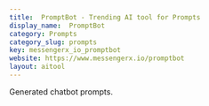 ```yaml
---
title:  PromptBot - Trending AI tool for Prompts
display_name:  PromptBot
category: Prompts
category_slug: prompts
key: messengerx_io_promptbot
website: https://www.messengerx.io/promptbot
layout: aitool
---
```


Generated chatbot prompts.
